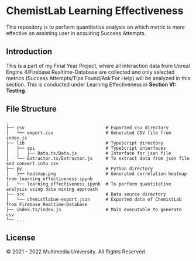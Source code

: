 # ChemistLab Learning Effectiveness
This repository is to perform quantitative analysis on which metric is more effective on assisting user in acquiring Success Attempts.

## Introduction
This is a part of my Final Year Project, where all interaction data from Unreal Engine 4/Firebase Realtime-Database are collected and only selected metrics (Success Attempts/Tips Found/Ask For Help) will be analyzed in this section. This is conducted under Learning Effectiveness in **Section VI: Testing**.

## File Structure
```
.
├── csv                               # Exported csv directory
│   └── export.csv                    # Generated CSV file from index.js
├── lib                               # TypeScript directory
│   ├── api                           # TypeScript interfaces
│   │   ├── Data.ts/Data.js           # Interface for json file
│   └── Extractor.ts/Extractor.js     # To extract data from json file and convert into csv
├── py                                # Python directory        
│   ├── heatmap.png                   # Generated correlation heatmap from learning_effectiveness.ipynb
│   └── learning_effectiveness.ipynb  # To perform quantitative analysis using data mining approach
├── src                               # Data source directory
│   └── chemistlabue-export.json      # Exported data of ChemistLab from Firebase Realtime-Database                      
├── index.ts/index.js                 # Main executable to generate csv
└── ... 
```
## License
© 2021 - 2022 Multimedia University. All Rights Reserved.